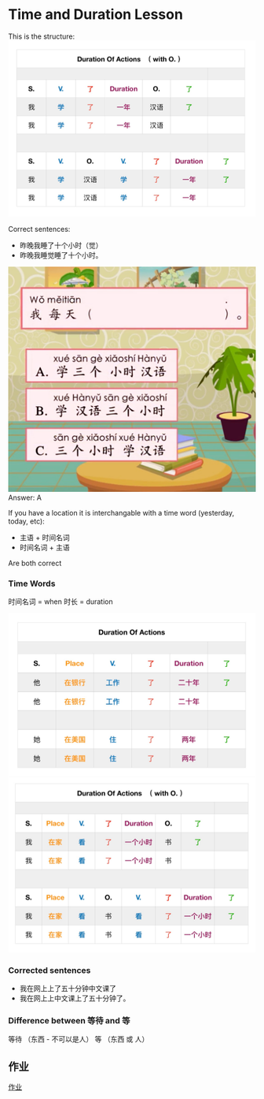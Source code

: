 # Time and Duration Lesson

This is the structure:
![](images/2020-12-14-06-31-10.png)

Correct sentences:
- 昨晚我睡了十个小时（觉）
- 昨晚我睡觉睡了十个小时。

![](images/2020-12-14-06-43-29.png)
Answer: A

If you have a location it is interchangable with a time word (yesterday, today, etc):
- 主语 + 时间名词
- 时间名词 + 主语
  
Are both correct

### Time Words
时间名词 = when
时长 = duration


![](images/2020-12-14-06-50-26.png)
![](images/2020-12-14-06-50-14.png)

### Corrected sentences
- 我在网上上了五十分钟中文课了
- 我在网上上中文课上了五十分钟了。

### Difference between 等待 and 等
等待 （东西 - 不可以是人）
等 （东西 或 人）

## 作业

[作业](../../作業/2020-Dec-15%20Time%20and%20Duration/README.md)
